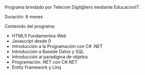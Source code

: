 Programa brindado por Telecom Digit@lers mediante EducacionIT.

Duración: 6 meses

Contenido del programa:
- HTML5 Fundamentos Web
- Javascript desde 0
- Introducción a la Programación con C# .NET
- Introducción a Basede Datos y SQL
- Introducción al paradigma de objetos
- Programación .NET con C#.NET
- Entity Framework y Linq